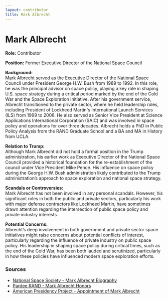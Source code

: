 ```yaml
---
layout: contributor
title: Mark Albrecht
---
```


# Mark Albrecht

**Role:** Contributor

**Position:** Former Executive Director of the National Space Council

**Background:**  
Mark Albrecht served as the Executive Director of the National Space Council under President George H.W. Bush from 1989 to 1992. In this role, he was the principal advisor on space policy, playing a key role in shaping U.S. space strategy during a critical period marked by the end of the Cold War and the Space Exploration Initiative. After his government service, Albrecht transitioned to the private sector, where he held leadership roles, including President of Lockheed Martin's International Launch Services (ILS) from 1999 to 2006. He also served as Senior Vice President at Science Applications International Corporation (SAIC) and was involved in space policy and operations for over three decades. Albrecht holds a PhD in Public Policy Analysis from the RAND Graduate School and a BA and MA in History from UCLA.

**Relation to Trump:**  
Although Mark Albrecht did not hold a formal position in the Trump administration, his earlier work as Executive Director of the National Space Council provided a historical foundation for the re-establishment of the council under Vice President Mike Pence. His influence on space policy during the George H.W. Bush administration likely contributed to the Trump administration’s approach to space exploration and national space strategy.

**Scandals or Controversies:**  
Mark Albrecht has not been involved in any personal scandals. However, his significant roles in both the public and private sectors, particularly his work with major defense contractors like Lockheed Martin, have sometimes drawn attention regarding the intersection of public space policy and private industry interests.

**Potential Concerns:**  
Albrecht’s deep involvement in both government and private sector space initiatives might raise concerns about potential conflicts of interest, particularly regarding the influence of private industry on public space policy. His leadership in shaping space policy during critical times, such as the end of the Cold War, has been both lauded and scrutinized, particularly in how these policies have influenced modern space exploration efforts.

### Sources
- [National Space Society - Mark Albrecht Biography](https://nss.org/national-space-society-governor-mark-albrecht-biography/)  
- [Pardee RAND - Mark Albrecht Honors](https://www.pardeerand.edu/alumni/awards/mark-albrecht.html)  
- [American Presidency Project - Appointment of Mark Albrecht](https://www.presidency.ucsb.edu/documents/appointment-mark-albrecht-director-the-national-space-council)
